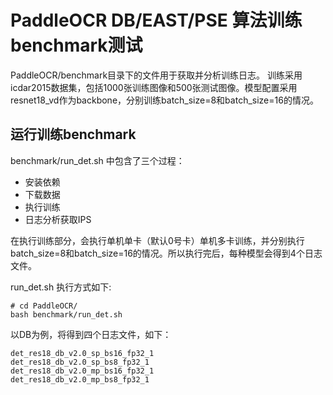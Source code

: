 
# PaddleOCR DB/EAST/PSE 算法训练benchmark测试

PaddleOCR/benchmark目录下的文件用于获取并分析训练日志。
训练采用icdar2015数据集，包括1000张训练图像和500张测试图像。模型配置采用resnet18_vd作为backbone，分别训练batch_size=8和batch_size=16的情况。

## 运行训练benchmark

benchmark/run_det.sh 中包含了三个过程：
- 安装依赖
- 下载数据
- 执行训练
- 日志分析获取IPS

在执行训练部分，会执行单机单卡（默认0号卡）单机多卡训练，并分别执行batch_size=8和batch_size=16的情况。所以执行完后，每种模型会得到4个日志文件。

run_det.sh 执行方式如下:

```
# cd PaddleOCR/
bash benchmark/run_det.sh
```

以DB为例，将得到四个日志文件，如下：
```
det_res18_db_v2.0_sp_bs16_fp32_1
det_res18_db_v2.0_sp_bs8_fp32_1
det_res18_db_v2.0_mp_bs16_fp32_1
det_res18_db_v2.0_mp_bs8_fp32_1
```
